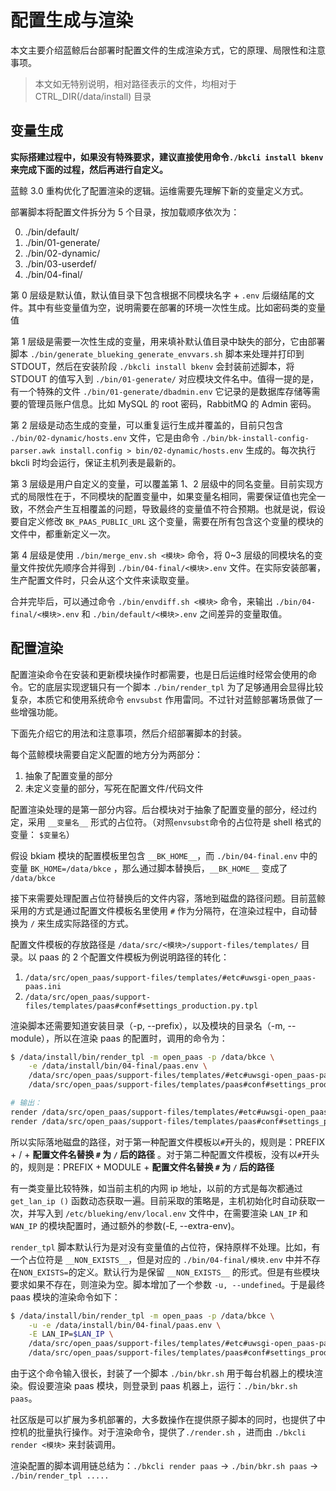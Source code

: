 # 配置生成与渲染

本文主要介绍蓝鲸后台部署时配置文件的生成渲染方式，它的原理、局限性和注意事项。

> 本文如无特别说明，相对路径表示的文件，均相对于 CTRL_DIR(/data/install) 目录

## 变量生成

**实际搭建过程中，如果没有特殊要求，建议直接使用命令`./bkcli install bkenv`来完成下面的过程，然后再进行自定义。**

蓝鲸 3.0 重构优化了配置渲染的逻辑。运维需要先理解下新的变量定义方式。

部署脚本将配置文件拆分为 5 个目录，按加载顺序依次为：

0. ./bin/default/
1. ./bin/01-generate/
2. ./bin/02-dynamic/
3. ./bin/03-userdef/
4. ./bin/04-final/

第 0 层级是默认值，默认值目录下包含根据不同模块名字 + `.env` 后缀结尾的文件。其中有些变量值为空，说明需要在部署的环境一次性生成。比如密码类的变量值

第 1 层级是需要一次性生成的变量，用来填补默认值目录中缺失的部分，它由部署脚本 `./bin/generate_blueking_generate_envvars.sh` 脚本来处理并打印到 STDOUT，然后在安装阶段 `./bkcli install bkenv` 会封装前述脚本，将 STDOUT 的值写入到 `./bin/01-generate/` 对应模块文件名中。值得一提的是，有一个特殊的文件 `./bin/01-generate/dbadmin.env` 它记录的是数据库存储等需要的管理员账户信息。比如 MySQL 的 root 密码，RabbitMQ 的 Admin 密码。

第 2 层级是动态生成的变量，可以重复运行生成并覆盖的，目前只包含 `./bin/02-dynamic/hosts.env` 文件，它是由命令 `./bin/bk-install-config-parser.awk install.config > bin/02-dynamic/hosts.env` 生成的。每次执行 bkcli 时均会运行，保证主机列表是最新的。

第 3 层级是用户自定义的变量，可以覆盖第 1、2 层级中的同名变量。目前实现方式的局限性在于，不同模块的配置变量中，如果变量名相同，需要保证值也完全一致，不然会产生互相覆盖的问题，导致最终的变量值不符合预期。也就是说，假设要自定义修改 `BK_PAAS_PUBLIC_URL` 这个变量，需要在所有包含这个变量的模块的文件中，都重新定义一次。

第 4 层级是使用 `./bin/merge_env.sh <模块>` 命令，将 0~3 层级的同模块名的变量文件按优先顺序合并得到 `./bin/04-final/<模块>.env` 文件。在实际安装部署，生产配置文件时，只会从这个文件来读取变量。

合并完毕后，可以通过命令 `./bin/envdiff.sh <模块>` 命令，来输出 `./bin/04-final/<模块>.env` 和 `./bin/default/<模块>.env` 之间差异的变量取值。

## 配置渲染

配置渲染命令在安装和更新模块操作时都需要，也是日后运维时经常会使用的命令。它的底层实现逻辑只有一个脚本 `./bin/render_tpl` 为了足够通用会显得比较复杂，本质它和使用系统命令 `envsubst` 作用雷同。不过针对蓝鲸部署场景做了一些增强功能。

下面先介绍它的用法和注意事项，然后介绍部署脚本的封装。

每个蓝鲸模块需要自定义配置的地方分为两部分：

1. 抽象了配置变量的部分
2. 未定义变量的部分，写死在配置文件/代码文件

配置渲染处理的是第一部分内容。后台模块对于抽象了配置变量的部分，经过约定，采用 `__变量名__` 形式的占位符。（对照`envsubst`命令的占位符是 shell 格式的变量： `$变量名`）

假设 bkiam 模块的配置模板里包含 `__BK_HOME__`，而 `./bin/04-final.env` 中的变量 `BK_HOME=/data/bkce` ，那么通过脚本替换后，`__BK_HOME__` 变成了 `/data/bkce`

接下来需要处理配置占位符替换后的文件内容，落地到磁盘的路径问题。目前蓝鲸采用的方式是通过配置文件模板名里使用 `#` 作为分隔符，在渲染过程中，自动替换为 `/` 来生成实际路径的方式。

配置文件模板的存放路径是 `/data/src/<模块>/support-files/templates/` 目录。以 paas 的 2 个配置文件模板为例说明路径的转化：

1. `/data/src/open_paas/support-files/templates/#etc#uwsgi-open_paas-paas.ini`
2. `/data/src/open_paas/support-files/templates/paas#conf#settings_production.py.tpl`

渲染脚本还需要知道安装目录（-p, --prefix），以及模块的目录名（-m, --module），所以在渲染 paas 的配置时，调用的命令为：

```bash
$ /data/install/bin/render_tpl -m open_paas -p /data/bkce \
    -e /data/install/bin/04-final/paas.env \
    /data/src/open_paas/support-files/templates/#etc#uwsgi-open_paas-paas.ini \
    /data/src/open_paas/support-files/templates/paas#conf#settings_production.py.tpl

# 输出：
render /data/src/open_paas/support-files/templates/#etc#uwsgi-open_paas-paas.ini -> /data/bkce//etc/uwsgi-open_paas-paas.ini
render /data/src/open_paas/support-files/templates/paas#conf#settings_production.py.tpl -> /data/bkce/open_paas/paas/conf/settings_production.py
```

所以实际落地磁盘的路径，对于第一种配置文件模板以`#`开头的，规则是：PREFIX + / + **配置文件名替换 `#` 为 `/` 后的路径** 。对于第二种配置文件模板，没有以`#`开头的，规则是：PREFIX + MODULE + **配置文件名替换 `#` 为 `/` 后的路径** 

有一类变量比较特殊，如当前主机的内网 ip 地址，以前的方式是每次都通过 `get_lan_ip ()` 函数动态获取一遍。目前采取的策略是，主机初始化时自动获取一次，并写入到 `/etc/blueking/env/local.env` 文件中，在需要渲染 `LAN_IP` 和 `WAN_IP` 的模块配置时，通过额外的参数(-E, --extra-env)。

`render_tpl` 脚本默认行为是对没有变量值的占位符，保持原样不处理。比如，有一个占位符是 `__NON_EXISTS__`，但是对应的 `./bin/04-final/模块.env` 中并不存在`NON_EXISTS=`的定义。默认行为是保留 `__NON_EXISTS__` 的形式。但是有些模块要求如果不存在，则渲染为空。脚本增加了一个参数 `-u, --undefined`。于是最终 paas 模块的渲染命令如下：

```bash
$ /data/install/bin/render_tpl -m open_paas -p /data/bkce \
    -u -e /data/install/bin/04-final/paas.env \
    -E LAN_IP=$LAN_IP \
    /data/src/open_paas/support-files/templates/#etc#uwsgi-open_paas-paas.ini \
    /data/src/open_paas/support-files/templates/paas#conf#settings_production.py.tpl
```

由于这个命令输入很长，封装了一个脚本 `./bin/bkr.sh` 用于每台机器上的模块渲染。假设要渲染 paas 模块，则登录到 paas 机器上，运行：`./bin/bkr.sh paas`。

社区版是可以扩展为多机部署的，大多数操作在提供原子脚本的同时，也提供了中控机的批量执行操作。对于渲染命令，提供了`./render.sh` ，进而由 `./bkcli render <模块>` 来封装调用。

渲染配置的脚本调用链总结为：`./bkcli render paas` -> `./bin/bkr.sh paas` -> `./bin/render_tpl .....` 